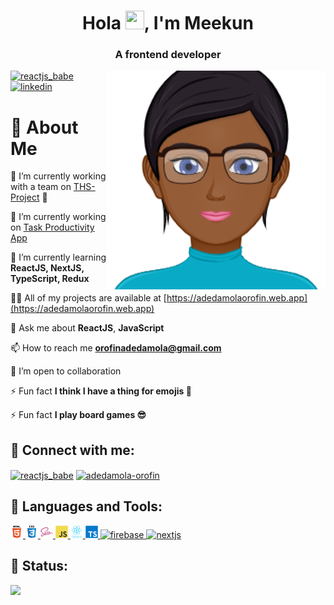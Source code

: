 <h1 align="center">Hola <img src="https://media.giphy.com/media/hvRJCLFzcasrR4ia7z/giphy.gif" width="30px" height="30px2" />, I'm Meekun</h1>
<h3 align="center">A frontend developer</h3>
<img align='right' alt='avatar' width='350' src='./Cartoonify.png'>

<p align="left"> 
  <a href="https://twitter.com/reactjs_babe" target="blank">
    <img src="https://img.shields.io/twitter/follow/reactjs_babe?logo=twitter&style=for-the-badge" alt="reactjs_babe" />
  </a>
  <a href="https://www.linkedin.com/in/adedamola-orofin/" target="blank">
    <img src="https://img.shields.io/badge/LinkedIn--_.svg?style=social&logo=linkedin" alt="linkedin" height='28px'  />
  </a>
</p>

# 🧐 About Me

🔭 I’m currently working with a team on [THS-Project](https://github.com/Meekunn/toweringheights-frontend) 🧠 

🔭 I’m currently working on [Task Productivity App](https://github.com/Meekunn/EHC-React-Project)

🌱 I’m currently learning **ReactJS, NextJS, TypeScript, Redux**

👨‍💻 All of my projects are available at [https://adedamolaorofin.web.app](https://adedamolaorofin.web.app)

💬 Ask me about **ReactJS**, **JavaScript**

📫 How to reach me **orofinadedamola@gmail.com**

💞️ I’m open to collaboration

⚡ Fun fact **I think I have a thing for emojis 👀**

⚡ Fun fact **I play board games 😎**

## 🔗 Connect with me:

<p align="left">
<a href="https://twitter.com/reactjs_babe" target="blank"><img align="center" src="https://raw.githubusercontent.com/rahuldkjain/github-profile-readme-generator/master/src/images/icons/Social/twitter.svg" alt="reactjs_babe" height="20" width="30" /></a>
<a href="https://linkedin.com/in/adedamola-orofin" target="blank"><img align="center" src="https://raw.githubusercontent.com/rahuldkjain/github-profile-readme-generator/master/src/images/icons/Social/linked-in-alt.svg" alt="adedamola-orofin" height="20" width="30" /></a>
<!--<a href="https://stackoverflow.com/users/15853307" target="blank"><img align="center" src="https://raw.githubusercontent.com/rahuldkjain/github-profile-readme-generator/master/src/images/icons/Social/stack-overflow.svg" alt="15853307" height="20" width="30" /></a> -->
</p>

## 🧰 Languages and Tools:

<p align="left"> 
 <a href="https://www.w3.org/html/" target="_blank" rel="noreferrer"> 
    <img src="https://raw.githubusercontent.com/devicons/devicon/master/icons/html5/html5-original-wordmark.svg" alt="html5" width="20" height="20"/> 
  </a> 
  <a href="https://www.w3schools.com/css/" target="_blank" rel="noreferrer"> 
    <img src="https://raw.githubusercontent.com/devicons/devicon/master/icons/css3/css3-original-wordmark.svg" alt="css3" width="20" height="20"/>
  </a> 
  <a href="https://sass-lang.com" target="_blank" rel="noreferrer"> 
    <img src="https://raw.githubusercontent.com/devicons/devicon/master/icons/sass/sass-original.svg" alt="sass" width="20" height="20"/> 
  </a>
  <a href="https://developer.mozilla.org/en-US/docs/Web/JavaScript" target="_blank" rel="noreferrer"> 
    <img src="https://raw.githubusercontent.com/devicons/devicon/master/icons/javascript/javascript-original.svg" alt="javascript" width="20" height="20"/> 
  </a>
  <a href="https://reactjs.org/" target="_blank" rel="noreferrer"> 
    <img src="https://raw.githubusercontent.com/devicons/devicon/master/icons/react/react-original-wordmark.svg" alt="react" width="20" height="20"/> 
   </a> 
   <a href="https://www.typescriptlang.org/" target="_blank" rel="noreferrer"> 
      <img src="https://raw.githubusercontent.com/devicons/devicon/master/icons/typescript/typescript-original.svg" alt="typescript" width="20" height="20"/> 
   </a> 
  <a href="https://firebase.google.com/" target="_blank" rel="noreferrer"> 
    <img src="https://www.vectorlogo.zone/logos/firebase/firebase-icon.svg" alt="firebase" width="20" height="20"/>
  </a> 
  <a href="https://nextjs.org/" target="_blank" rel="noreferrer"> 
    <img src="https://cdn.worldvectorlogo.com/logos/nextjs-2.svg" alt="nextjs" width="20" height="20"/> 
   </a> 
   <!--  <a href="https://redux.js.org" target="_blank" rel="noreferrer"> 
    <img src="https://raw.githubusercontent.com/devicons/devicon/master/icons/redux/redux-original.svg" alt="redux" width="20" height="20"/> 
   </a> -->
 <!-- <a href="https://materializecss.com/" target="_blank" rel="noreferrer"> 
    <img src="https://raw.githubusercontent.com/prplx/svg-logos/5585531d45d294869c4eaab4d7cf2e9c167710a9/svg/materialize.svg" alt="materialize" width="20" height="20"/> -->
    </a> 
 </p>

## 🚀 Status:

<!--<p><img align="left" src="https://github-readme-stats.vercel.app/api/top-langs?username=meekunn&theme=vision-friendly-dark&show_icons=true&locale=en" alt="meekunn" /></p> 
<p>&nbsp;<img align="center" src="https://github-readme-stats.vercel.app/api?username=meekunn&&theme=vision-friendly-dark&show_icons=true&locale=en" alt="meekunn" /></p> -->

<!-- <p><img align="center" src="https://github-readme-streak-stats.herokuapp.com/?user=meekunn&theme=dark&background=000000" alt="meekunn" /></p> -->
<a href="http://www.github.com/Meekunn"><img src="https://github-readme-streak-stats.herokuapp.com/?user=Meekunn&stroke=ffffff&background=000000&ring=0077b6&fire=0077b6&currStreakNum=ffffff&currStreakLabel=0077b6&sideNums=ffffff&sideLabels=ffffff&dates=ffffff&hide_border=true" /></a>
